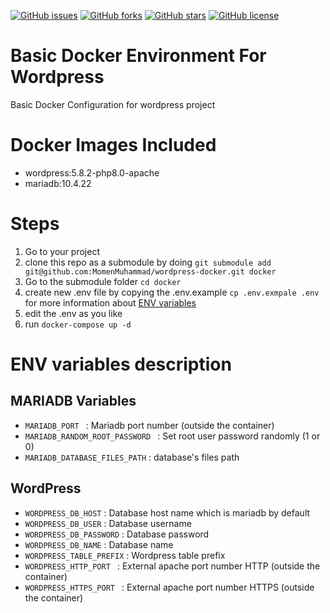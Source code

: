 [![GitHub issues](https://img.shields.io/github/issues/MomenMuhammad/wordpress-docker)](https://github.com/MomenMuhammad/wordpress-docker/issues)
[![GitHub forks](https://img.shields.io/github/forks/MomenMuhammad/wordpress-docker)](https://github.com/MomenMuhammad/wordpress-docker/network)
[![GitHub stars](https://img.shields.io/github/stars/MomenMuhammad/wordpress-docker)](https://github.com/MomenMuhammad/wordpress-docker/stargazers)
[![GitHub license](https://img.shields.io/github/license/MomenMuhammad/wordpress-docker)](https://github.com/MomenMuhammad/wordpress-docker/blob/master/LICENSE)

# Basic Docker Environment For Wordpress
Basic Docker Configuration for wordpress project

# Docker Images Included
- wordpress:5.8.2-php8.0-apache
- mariadb:10.4.22

# Steps
1. Go to your project
2. clone this repo as a submodule by doing ```git submodule add git@github.com:MomenMuhammad/wordpress-docker.git docker```
3. Go to the submodule folder ```cd docker```
4. create new .env file by copying the .env.example ```cp .env.exmpale .env``` for more information about [ENV variables](#env-variables-description)
5. edit the .env as you like
6. run ```docker-compose up -d```

# ENV variables description
## MARIADB Variables
- ```MARIADB_PORT ``` : Mariadb port number (outside the container)
- ```MARIADB_RANDOM_ROOT_PASSWORD ``` : Set root user password randomly (1 or 0)
- ```MARIADB_DATABASE_FILES_PATH``` : database's files path
## WordPress
- ```WORDPRESS_DB_HOST``` : Database host name which is mariadb by default
- ```WORDPRESS_DB_USER``` : Database username
- ```WORDPRESS_DB_PASSWORD``` : Database password
- ```WORDPRESS_DB_NAME``` : Database name
- ```WORDPRESS_TABLE_PREFIX``` : Wordpress table prefix 
- ```WORDPRESS_HTTP_PORT ``` : External apache port number HTTP (outside the container)
- ```WORDPRESS_HTTPS_PORT ``` : External apache port number HTTPS (outside the container)
